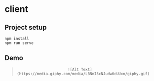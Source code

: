 # client

## Project setup
```
npm install
npm run serve

```

## Demo
>                            ![Alt Text](https://media.giphy.com/media/LBNmI3cNJudw6cUUxn/giphy.gif)


